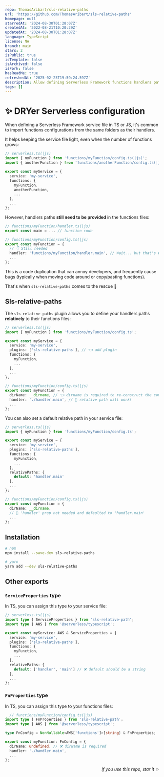```yaml
---
repo: ThomasAribart/sls-relative-paths
url: 'https://github.com/ThomasAribart/sls-relative-paths'
homepage: null
starredAt: '2024-08-30T01:28:07Z'
createdAt: '2022-08-21T10:20:29Z'
updatedAt: '2024-08-30T01:28:07Z'
language: TypeScript
license: NA
branch: main
stars: 2
isPublic: true
isTemplate: false
isArchived: false
isFork: false
hasReadMe: true
refreshedAt: '2025-02-25T19:59:24.597Z'
description: Allow defining Serverless Framework functions handlers paths relatively
tags: []
---
```


# ✨ DRYer Serverless configuration

When defining a Serverless Framework service file in TS or JS, it's common to import functions configurations from the same folders as their handlers.

It helps keeping the service file light, even when the number of functions grows:

```typescript
// serverless.ts(|js)
import { myFunction } from 'functions/myFunction/config.ts(|js)';
import { anotherFunction } from 'functions/anotherFunction/config.ts(|js)';

export const myService = {
  service: 'my-service',
  functions: {
    myFunction,
    anotherFunction,
    ...
  },
  ...
};
```

However, handlers paths **still need to be provided** in the functions files:

```typescript
// functions/myFunction/handler.ts(|js)
export const main = ... // function code
```

```typescript
// functions/myFunction/config.ts(|js)
export const myFunction = {
  // 👇 Still needed
  handler: 'functions/myFunction/handler.main', // Wait... but that's where I am 😭
  ...
};
```

This is a code duplication that can annoy developers, and frequently cause bugs (typically when moving code around or copy/pasting functions).

That's when `sls-relative-paths` comes to the rescue 💪

## Sls-relative-paths

The `sls-relative-paths` plugin allows you to define your handlers paths **relatively** to their functions files:

```typescript
// serverless.ts(|js)
import { myFunction } from 'functions/myFunction/config.ts';

export const myService = {
  service: 'my-service',
  plugins: ['sls-relative-paths'], // 👈 add plugin
  functions: {
    myFunction,
    ...
  },
  ...
};
```

```typescript
// functions/myFunction/config.ts(|js)
export const myFunction = {
  dirName: __dirname, // 👈 dirname is required to re-construct the complete path
  handler: './handler.main', // 🎉 relative path will work!
  ...
};
```

You can also set a default relative path in your service file:

```typescript
// serverless.ts(|js)
import { myFunction } from 'functions/myFunction/config.ts';

export const myService = {
  service: 'my-service',
  plugins: ['sls-relative-paths'],
  functions: {
    myFunction,
    ...
  },
  relativePaths: {
    default: 'handler.main'
  },
  ...
};
```

```typescript
// functions/myFunction/config.ts(|js)
export const myFunction = {
  dirName: __dirname,
  // 🙌 'handler' prop not needed and defaulted to 'handler.main'
  ...
};
```

## Installation

```bash
# npm
npm install --save-dev sls-relative-paths

# yarn
yarn add --dev sls-relative-paths
```

## Other exports

### `ServiceProperties` type

In TS, you can assign this type to your service file:

```typescript
// serverless.ts(|js)
import type { ServiceProperties } from 'sls-relative-path';
import type { AWS } from '@serverless/typescript';

export const myService: AWS & ServiceProperties = {
  service: 'my-service',
  plugins: ['sls-relative-paths'],
  functions: {
    myFunction,
    ...
  },
  relativePaths: {
    default: ['handler', 'main'] // ❌ default should be a string
  },
  ...
};
```

### `FnProperties` type

In TS, you can assign this type to your functions files:

```typescript
  // functions/myFunction/config.ts(|js)
import type { FnProperties } from 'sls-relative-path';
import type { AWS } from '@serverless/typescript';

type FnConfig = NonNullable<AWS['functions']>[string] & FnProperties;

export const myFunction: FnConfig = {
  dirName: undefined, // ❌ dirName is required
  handler: './handler.main',
  ...
};
```

<p align="right">
  <i>If you use this repo, star it ✨</i>
</p>
